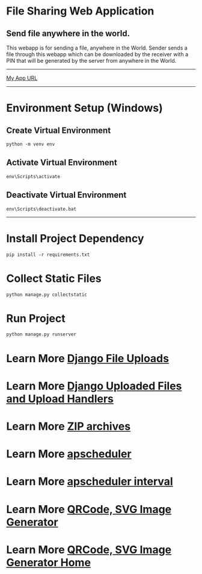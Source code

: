 # File Sharing Web Application
## Send file anywhere in the world.

<p>
This webapp is for sending a file, anywhere in the World. Sender sends a file through this webapp which can be downloaded by the receiver with a PIN that will be generated by the server from anywhere in the World.</p>

---

[My App URL](https://filesharingbd.pythonanywhere.com/)


---

# Environment Setup (Windows)
## Create Virtual Environment
    python -m venv env

## Activate Virtual Environment
    env\Scripts\activate

## Deactivate Virtual Environment
    env\Scripts\deactivate.bat

---
# Install Project Dependency

    pip install -r requirements.txt

# Collect Static Files
    python manage.py collectstatic

# Run Project
    python manage.py runserver

# Learn More [Django File Uploads](https://docs.djangoproject.com/en/4.2/topics/http/file-uploads/)
# Learn More [Django Uploaded Files and Upload Handlers](https://docs.djangoproject.com/en/4.2/ref/files/uploads/#django.core.files.uploadedfile.UploadedFile)
# Learn More [ZIP archives](https://docs.python.org/3/library/zipfile.html)
# Learn More [apscheduler](https://apscheduler.readthedocs.io/en/3.x/index.html)
# Learn More [apscheduler interval](https://apscheduler.readthedocs.io/en/3.x/modules/triggers/interval.html)

# Learn More [QRCode, SVG Image Generator](https://pypi.org/project/qrcode/)
# Learn More [QRCode, SVG Image Generator Home](https://github.com/lincolnloop/python-qrcode)
